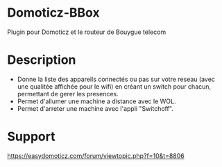# Domoticz-BBox
Plugin pour Domoticz et le routeur de Bouygue telecom

# Description
- Donne la liste des appareils connectés ou pas sur votre reseau (avec une qualitée affichée pour le wifi) en créant un switch pour chacun, permettant de gerer les presences.   
- Permet d'allumer une machine a distance avec le WOL.   
- Permet d'arreter une machine avec l'appli "Switchoff".   

# Support
https://easydomoticz.com/forum/viewtopic.php?f=10&t=8806
